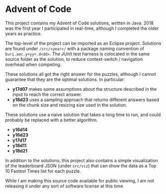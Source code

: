 # Advent of Code

This project contains my Advent of Code solutions, written in Java. 2018 was the first year I participated in real-time, although I completed the older years as practice.

The top-level of the project can be imported as an Eclipse project. Solutions are found under `/src/<year>/` with a package naming convention of `buri.aoc.y<yy>.d<dd>`. The JUnit test harness is colocated in the same source folder as the solution, to reduce context-switch / navigation overhead when competing.

These solutions all got the right answer for the puzzles, although I cannot guarantee that they are the optimal solutions. In particular:

* **y17d07** makes some assumptions about the structure described in the input to reach the correct answer.
* **y18d23** uses a sampling approach that returns different answers based on the chunk size and resizing size used in the solution.

These solutions use a naive solution that takes a long time to run, and could probably be replaced with a better algorithm.

* **y16d14**
* **y16d23**
* **y17d17**
* **y18d11**
* **y18d21** 

In addition to the solutions, this project also contains a simple visualization of the leaderboard JSON (under `src/viz`) that can show the data as a Top 10 Fastest Times list for each puzzle.

While I am making this source code available for public viewing, I am not releasing it under any sort of software license at this time.